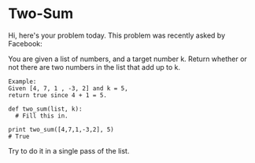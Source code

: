 # Two-Sum
Hi, here's your problem today. This problem was recently asked by Facebook:

You are given a list of numbers, and a target number k. Return whether or not there are two numbers in the list that add up to k.

```
Example:
Given [4, 7, 1 , -3, 2] and k = 5,
return true since 4 + 1 = 5.
```
```
def two_sum(list, k):
  # Fill this in.

print two_sum([4,7,1,-3,2], 5)
# True
```
Try to do it in a single pass of the list.
